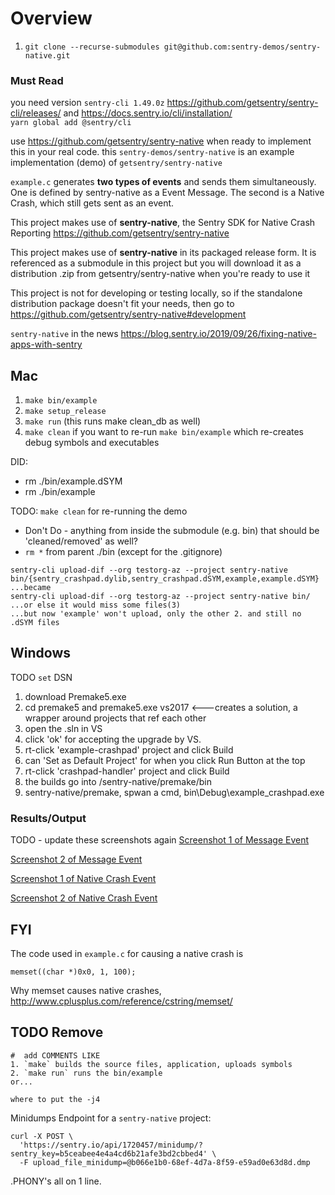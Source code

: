 # Overview
1. `git clone --recurse-submodules git@github.com:sentry-demos/sentry-native.git`

### Must Read

you need version `sentry-cli 1.49.0z` https://github.com/getsentry/sentry-cli/releases/ and https://docs.sentry.io/cli/installation/  
`yarn global add @sentry/cli`  

use https://github.com/getsentry/sentry-native when ready to implement this in your real code. this `sentry-demos/sentry-native` is an example implementation (demo) of `getsentry/sentry-native`

`example.c` generates **two types of events** and sends them simultaneously. One is defined by sentry-native as a Event Message. The second is a Native Crash, which still gets sent as an event.

This project makes use of **sentry-native**, the Sentry SDK for Native Crash Reporting https://github.com/getsentry/sentry-native

This project makes use of **sentry-native** in its packaged release form. It is referenced as a submodule in this project but you will download it as a distribution .zip from getsentry/sentry-native when you're ready to use it

This project is not for developing or testing locally, so if the standalone distribution package doesn't fit your needs, then go to https://github.com/getsentry/sentry-native#development

`sentry-native` in the news https://blog.sentry.io/2019/09/26/fixing-native-apps-with-sentry

## Mac
1. `make bin/example`
2. `make setup_release`
3. `make run` (this runs make clean_db as well)
4. `make clean` if you want to re-run `make bin/example` which re-creates debug symbols and executables

DID:
- rm ./bin/example.dSYM
- rm ./bin/example

TODO:
`make clean` for re-running the demo
- Don't Do - anything from inside the submodule (e.g. bin) that should be 'cleaned/removed' as well?
- `rm *` from parent ./bin (except for the .gitignore)

```
sentry-cli upload-dif --org testorg-az --project sentry-native bin/{sentry_crashpad.dylib,sentry_crashpad.dSYM,example,example.dSYM}
...became
sentry-cli upload-dif --org testorg-az --project sentry-native bin/
...or else it would miss some files(3)
...but now 'example' won't upload, only the other 2. and still no .dSYM files
```
## Windows
TODO `set` DSN

1. download Premake5.exe
2. cd premake5 and
premake5.exe vs2017 <---creates a solution, a wrapper around projects that ref each other
3. open the .sln in VS
4. click 'ok' for accepting the upgrade by VS.
5. rt-click 'example-crashpad' project and click Build
6. can 'Set as Default Project' for when you click Run Button at the top
7. rt-click 'crashpad-handler' project and click Build
8. the builds go into /sentry-native/premake/bin
9. sentry-native/premake, spwan a cmd, bin\Debug\example_crashpad.exe



### Results/Output
TODO - update these screenshots again
[Screenshot 1 of Message Event](screenshots/message-event-1.png)

[Screenshot 2 of Message Event](screenshots/message-event-2.png)

[Screenshot 1 of Native Crash Event](screenshots/native-crash-1.png)

[Screenshot 2 of Native Crash Event](screenshots/native-crash-2.png)

## FYI

The code used in `example.c` for causing a native crash is
```
memset((char *)0x0, 1, 100);
```
Why memset causes native crashes, http://www.cplusplus.com/reference/cstring/memset/

## TODO Remove
```
#  add COMMENTS LIKE
1. `make` builds the source files, application, uploads symbols
2. `make run` runs the bin/example
or...
```

```
where to put the -j4
```

Minidumps Endpoint for a `sentry-native` project:
```
curl -X POST \
  'https://sentry.io/api/1720457/minidump/?sentry_key=b5ceabee4e4a4cd6b21afe3bd2cbbed4' \
  -F upload_file_minidump=@b066e1b0-68ef-4d7a-8f59-e59ad0e63d8d.dmp
```



.PHONY's all on 1 line.